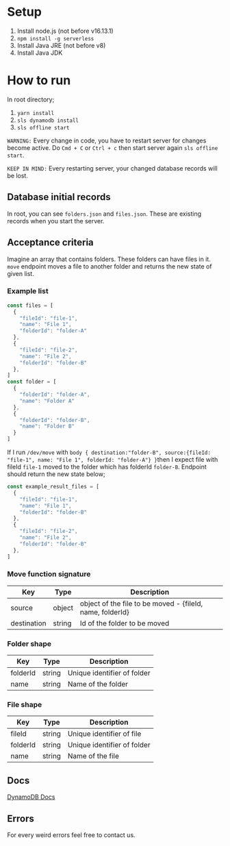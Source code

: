 # Setup

1.  Install node.js (not before v16.13.1)
2.  ```npm install -g serverless```
3. Install Java JRE (not before v8)
4. Install Java JDK

# How to run
In root directory;

1. ```yarn install```
2. ```sls dynamodb install```
4. ```sls offline start```

`WARNING:` Every change in code, you have to restart server for changes become active. Do `Cmd + C` or `Ctrl + c` then start server again ```sls offline start```.

`KEEP IN MIND:` Every restarting server, your changed database records will be lost.

## Database initial records

In root, you can see `folders.json` and `files.json`. These are existing records when you start the server.
## Acceptance criteria

Imagine an array that contains folders. These folders can have files in it. `move` endpoint moves a file to another folder and returns the new state of given list.

### Example list
```js
const files = [
  {
    "fileId": "file-1",
    "name": "File 1",
    "folderId": "folder-A"
  },
  {
    "fileId": "file-2",
    "name": "File 2",
    "folderId": "folder-B"
  },
]
const folder = [
  {
    "folderId": "folder-A",
    "name": "Folder A"  
  },
  {
    "folderId": "folder-B",
    "name": "Folder B"
  }
]
```

If I run `/dev/move` with `body { destination:"folder-B", source:{fileId: "file-1", name: "File 1", folderId: "folder-A"} }`then I expect file with fileId `file-1` moved to the folder which has folderId `folder-B`. Endpoint should return the new state below;

```js
const example_result_files = [
  {
    "fileId": "file-1",
    "name": "File 1",
    "folderId": "folder-B"
  },
  {
    "fileId": "file-2",
    "name": "File 2",
    "folderId": "folder-B"
  },
]
```

### Move function signature

| Key         | Type             | Description                                                       |
|-------------|------------------|-------------------------------------------------------------------|
| source      | object           | object of the file to be moved - {fileId, name, folderId}         |
| destination | string           | Id of the folder to be moved                                      |


### Folder shape

| Key      | Type   | Description                   |
|----------|--------|-------------------------------|
| folderId | string | Unique identifier of folder   |
| name     | string | Name of the folder            |

### File shape

| Key      | Type   | Description                 |
|----------|--------|-----------------------------|
| fileId   | string | Unique identifier of file   |
| folderId | string | Unique identifier of folder |
| name     | string | Name of the file            |

## Docs

[DynamoDB Docs](https://docs.aws.amazon.com/amazondynamodb/latest/APIReference/API_Operations_Amazon_DynamoDB.html)

## Errors

For every weird errors feel free to contact us.